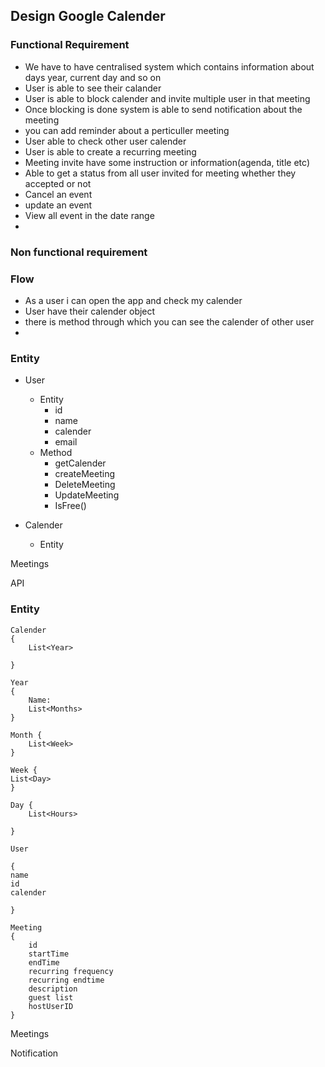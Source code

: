 ## Design Google Calender 

### Functional Requirement 
- We have to have centralised system which contains information about days year, current day and so on 
- User is able to see their calander
- User is able to block calender and invite multiple user in that meeting 
- Once blocking is done system is able to send notification about the meeting
- you can add reminder about a perticuller meeting
- User able to check other user calender 
- User is able to create a recurring meeting
- Meeting invite have some instruction or information(agenda, title etc)
- Able to get a status from all user invited for meeting whether they accepted or not
- Cancel an event 
- update an event
- View all event in the date range
- 

### Non functional requirement 







### Flow

- As a user i can open the app and check my calender
- User have their calender object 
- there is method through which you can see the calender of other user
- 





### Entity 

- User
  - Entity 
    - id
    - name 
    - calender
    - email
  - Method 
    - getCalender
    - createMeeting
    - DeleteMeeting
    - UpdateMeeting
    - IsFree()
  
- Calender
    - Entity 
        

Meetings





API 


### Entity 
```
Calender
{
    List<Year>
    
}

Year
{
    Name:
    List<Months> 
}

Month {
    List<Week>
}

Week {
List<Day>
}

Day {
    List<Hours>
    
}

```
```
User

{
name 
id 
calender 

}

```
```
Meeting
{
    id
    startTime
    endTime
    recurring frequency 
    recurring endtime
    description 
    guest list 
    hostUserID    
}
```
Meetings



Notification

